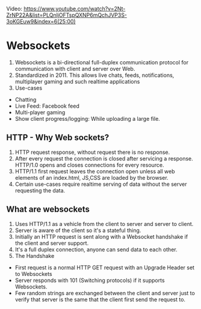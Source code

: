 Video: https://www.youtube.com/watch?v=2Nt-ZrNP22A&list=PLQnljOFTspQXNP6mQchJVP3S-3oKGEuw9&index=6(25:00)

# Websockets

1. Websockets is a bi-directional full-duplex communication protocol for communication with client and server over Web.
2. Standardized in 2011. This allows live chats, feeds, notifications, multiplayer gaming and such realtime applications
3. Use-cases
  - Chatting
  - Live Feed: Facebook feed
  - Multi-player gaming
  - Show client progress/logging: While uploading a large file. 


## HTTP - Why Web sockets? 
1. HTTP request response, without request there is no response.
2. After every request the connection is closed after servicing a response. HTTP/1.0 opens and closes connections for every resource.
3. HTTP/1.1 first request leaves the connection open unless all web elements of an index.html, JS,CSS are loaded by the browser.
4. Certain use-cases require realtime serving of data without the server requesting the data.

## What are websockets
1. Uses HTTP/1.1 as a vehicle from the client to server and server to client. 
2. Server is aware of the client so it's a stateful thing.
3. Initially an HTTP request is sent along with a Websocket handshake if the client and server support.
4. It's a full duplex connection, anyone can send data to each other.
5. The Handshake
  - First request is a normal HTTP GET request with an Upgrade Header set to Websockets
  - Server responds with 101 (Switching protocols) if it supports Websockets.
  - Few random strings are exchanged between the client and server just to verify that server is the same that the client first send the request to.
